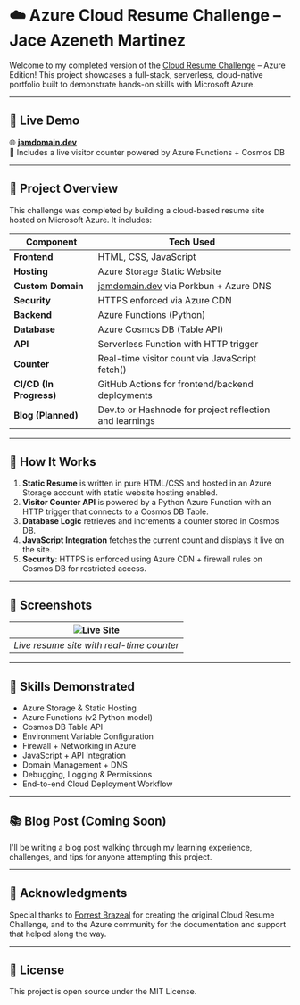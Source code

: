 # ☁️ Azure Cloud Resume Challenge – Jace Azeneth Martinez

Welcome to my completed version of the [Cloud Resume Challenge](https://cloudresumechallenge.dev/docs/the-challenge/azure/) – Azure Edition! This project showcases a full-stack, serverless, cloud-native portfolio built to demonstrate hands-on skills with Microsoft Azure.

---

## 🚀 Live Demo

🌐 **[jamdomain.dev](https://www.jamdomain.dev)**  
🧮 Includes a live visitor counter powered by Azure Functions + Cosmos DB

---

## 🧩 Project Overview

This challenge was completed by building a cloud-based resume site hosted on Microsoft Azure. It includes:

| Component         | Tech Used                                |
|------------------|-------------------------------------------|
| **Frontend**      | HTML, CSS, JavaScript                    |
| **Hosting**       | Azure Storage Static Website             |
| **Custom Domain** | [jamdomain.dev](https://www.jamdomain.dev) via Porkbun + Azure DNS |
| **Security**      | HTTPS enforced via Azure CDN             |
| **Backend**       | Azure Functions (Python)                 |
| **Database**      | Azure Cosmos DB (Table API)              |
| **API**           | Serverless Function with HTTP trigger    |
| **Counter**       | Real-time visitor count via JavaScript fetch() |
| **CI/CD (In Progress)** | GitHub Actions for frontend/backend deployments |
| **Blog (Planned)**| Dev.to or Hashnode for project reflection and learnings |

---

## 🔨 How It Works

1. **Static Resume** is written in pure HTML/CSS and hosted in an Azure Storage account with static website hosting enabled.
2. **Visitor Counter API** is powered by a Python Azure Function with an HTTP trigger that connects to a Cosmos DB Table.
3. **Database Logic** retrieves and increments a counter stored in Cosmos DB.
4. **JavaScript Integration** fetches the current count and displays it live on the site.
5. **Security**: HTTPS is enforced using Azure CDN + firewall rules on Cosmos DB for restricted access.

---

## 📸 Screenshots

| ![Live Site](https://jamdomain.dev/screenshot.png) |
|:--------------------------------------------------:|
| *Live resume site with real-time counter*          |

---

## 🏁 Skills Demonstrated

- Azure Storage & Static Hosting
- Azure Functions (v2 Python model)
- Cosmos DB Table API
- Environment Variable Configuration
- Firewall + Networking in Azure
- JavaScript + API Integration
- Domain Management + DNS
- Debugging, Logging & Permissions
- End-to-end Cloud Deployment Workflow

---

## 📚 Blog Post (Coming Soon)

I'll be writing a blog post walking through my learning experience, challenges, and tips for anyone attempting this project.

---

## 🙌 Acknowledgments

Special thanks to [Forrest Brazeal](https://twitter.com/forrestbrazeal) for creating the original Cloud Resume Challenge, and to the Azure community for the documentation and support that helped along the way.

---

## 📎 License

This project is open source under the MIT License.
